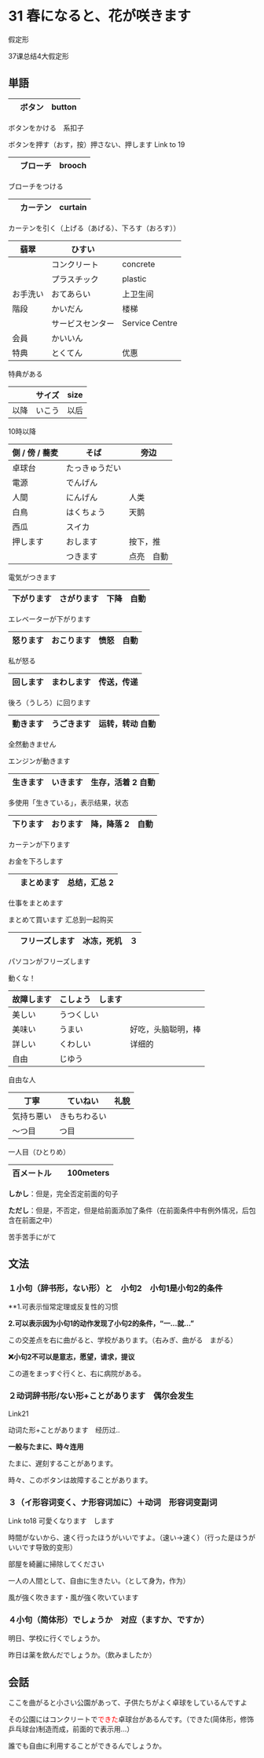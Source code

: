 # 31 春になると、花が咲きます

假定形

37课总结4大假定形

## 単語

|      | ボタン | button |
| ---- | ------ | ------ |

ボタンをかける　系扣子

ボタンを押す（おす，按）押さない、押します Link to 19

|      | ブローチ | brooch |
| ---- | -------- | ------ |

ブローチをつける

|      | カーテン | curtain |
| ---- | -------- | ------- |

カーテンを引く（上げる（あげる）、下ろす（おろす））

| 翡翠     | ひすい           |                |
| -------- | ---------------- | -------------- |
|          | コンクリート     | concrete       |
|          | プラスチック     | plastic        |
| お手洗い | おてあらい       | 上卫生间       |
| 階段     | かいだん         | 楼梯           |
|          | サービスセンター | Service Centre |
| 会員     | かいいん         |                |
| 特典     | とくてん         | 优惠           |

特典がある

|      | サイズ | size |
| ---- | ------ | ---- |
| 以降 | いこう | 以后 |

10時以降

| 側 / 傍 / 蕎麦 | そば           | 旁边       |
| -------------- | -------------- | ---------- |
| 卓球台         | たっきゅうだい |            |
| 電源           | でんげん       |            |
| 人間           | にんげん       | 人类       |
| 白鳥           | はくちょう     | 天鹅       |
| 西瓜           | スイカ         |            |
| 押します       | おします       | 按下，推   |
|                | つきます       | 点亮　自動 |

電気がつきます

| 下がります | さがります | 下降　自動 |
| ---------- | ---------- | ---------- |

エレベーターが下がります

| 怒ります | おこります | 愤怒　自動 |
| -------- | ---------- | ---------- |

私が怒る

| 回します | まわします | 传送，传递 |
| -------- | ---------- | ---------- |

後ろ（うしろ）に回ります

| 動きます | うごきます | 运转，转动 自動 |
| -------- | ---------- | --------------- |

全然動きません

エンジンが動きます

| 生きます | いきます | 生存，活着 2 自動 |
| -------- | -------- | ----------------- |

多使用「生きている」，表示结果，状态

| 下ります | おります | 降，降落 2　自動 |
| -------- | -------- | ---------------- |

カーテンが下ります

お金を下ろします

|      | まとめます | 总结，汇总 2 |
| ---- | ---------- | ------------ |

仕事をまとめます

まとめて買います  汇总到一起购买

|      | フリーズします | 冰冻，死机　３ |
| ---- | -------------- | -------------- |

パソコンがフリーズします

動くな！

| 故障します | こしょう　します |                    |
| ---------- | ---------------- | ------------------ |
| 美しい     | うつくしい       |                    |
| 美味い     | うまい           | 好吃，头脑聪明，棒 |
| 詳しい     | くわしい         | 详细的             |
| 自由       | じゆう           |                    |

自由な人

| 丁寧       | ていねい     | 礼貌 |
| ---------- | ------------ | ---- |
| 気持ち悪い | きもちわるい |      |
| 〜つ目     | つ目         |      |

一人目（ひとりめ）

| 百メートル |      | 100meters |
| ---------- | ---- | --------- |

**しかし**：但是，完全否定前面的句子

**ただし**：但是，不否定，但是给前面添加了条件（在前面条件中有例外情况，后包含在前面之中）

苦手苦手にがて

## 文法

### １小句（辞书形，ない形）と　小句2　小句1是小句2的条件

**1.可表示恒常定理或反复性的习惯

**2.可以表示因为小句1的动作发现了小句2的条件，“一...就...”**

この交差点を右に曲がると、学校があります。（右みぎ、曲がる　まがる）

**❌小句2不可以是意志，愿望，请求，提议**

この道をまっすぐ行くと、右に病院がある。



### ２动词辞书形/ない形+ことがあります　偶尔会发生

Link21

动词た形+ことがあります　经历过..

**一般与たまに、時々连用**

たまに、遅刻することがあります。

時々、このボタンは故障することがあります。



### ３（イ形容词变く、ナ形容词加に）＋动词　形容词变副词

Link to18 可愛くなります　します

時間がないから、速く行ったほうがいいですよ。（速い→速く）（行った是ほうがいいです导致的变形）

部屋を綺麗に掃除してください

一人の人間として、自由に生きたい。（として身为，作为）

風が強く吹きます・風が強く吹いています



### ４小句（简体形）でしょうか　对应（ますか、ですか）

明日、学校に行くでしょうか。

昨日は薬を飲んだでしょうか。（飲みましたか）



## 会話

ここを曲がると小さい公園があって、子供たちがよく卓球をしているんですよ

その公園にはコンクリートで<font color="red">できた</font>卓球台があるんです。（できた(简体形，修饰乒乓球台)制造而成，前面的で表示用...）

誰でも自由に利用することができるんでしょうか。
